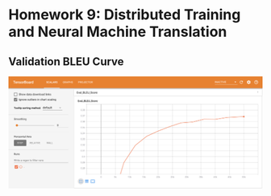 # Homework 9: Distributed Training and Neural Machine Translation

## Validation BLEU Curve
![Validation BLEU curve](Eval_BLEU_Score_50k.png)
